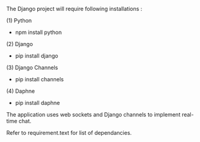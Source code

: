 The Django project will require following installations :

(1) Python

- npm install python

(2) Django

- pip install django

(3) Django Channels

- pip install channels

(4) Daphne

- pip install daphne

The application uses web sockets and Django channels to implement real-time chat.

Refer to requirement.text for list of dependancies.
